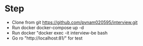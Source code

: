 # Step
 - Clone from git https://github.com/pvnam020595/interview.git
 - Run docker docker-compose up -d
 - Run docker "docker exec -it interview-be bash
 - Go ro "http://localhost:81/" for test
